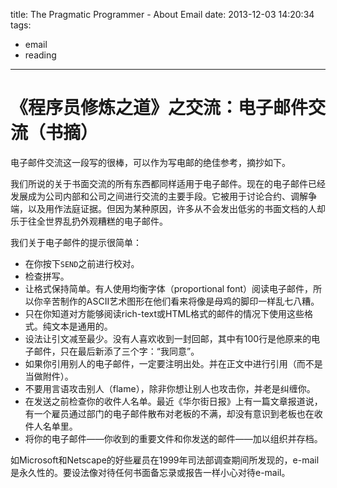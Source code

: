 title: The Pragmatic Programmer - About Email
date: 2013-12-03 14:20:34
tags:
 - email
 - reading
---


《程序员修炼之道》之交流：电子邮件交流（书摘）
====================================

电子邮件交流这一段写的很棒，可以作为写电邮的绝佳参考，摘抄如下。

我们所说的关于书面交流的所有东西都同样适用于电子邮件。现在的电子邮件已经发展成为公司内部和公司之间进行交流的主要手段。它被用于讨论合约、调解争端，以及用作法庭证据。但因为某种原因，许多从不会发出低劣的书面文档的人却乐于往全世界乱扔外观糟糕的电子邮件。

<!-- more -->

我们关于电子邮件的提示很简单： 

 - 在你按下```SEND```之前进行校对。
 - 检查拼写。
 - 让格式保持简单。有人使用均衡字体（proportional font）阅读电子邮件，所以你辛苦制作的ASCII艺术图形在他们看来将像是母鸡的脚印一样乱七八糟。
 - 只在你知道对方能够阅读rich-text或HTML格式的邮件的情况下使用这些格式。纯文本是通用的。
 - 设法让引文减至最少。没有人喜欢收到一封回邮，其中有100行是他原来的电子邮件，只在最后新添了三个字：“我同意”。 
 - 如果你引用别人的电子邮件，一定要注明出处。并在正文中进行引用（而不是当做附件）。       
 - 不要用言语攻击别人（flame），除非你想让别人也攻击你，并老是纠缠你。
 - 在发送之前检查你的收件人名单。最近《华尔街日报》上有一篇文章报道说，有一个雇员通过部门的电子邮件散布对老板的不满，却没有意识到老板也在收件人名单里。
 - 将你的电子邮件——你收到的重要文件和你发送的邮件——加以组织并存档。

如Microsoft和Netscape的好些雇员在1999年司法部调查期间所发现的，e-mail是永久性的。要设法像对待任何书面备忘录或报告一样小心对待e-mail。

